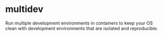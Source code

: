 # multidev
Run multiple development environments in containers to keep your OS clean with development environments that are isolated and reproducible.
